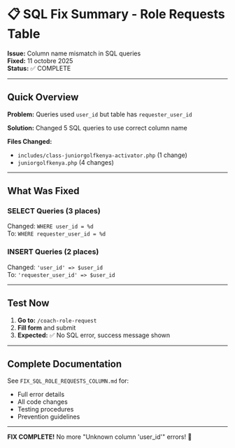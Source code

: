 # 📋 SQL Fix Summary - Role Requests Table

**Issue:** Column name mismatch in SQL queries  
**Fixed:** 11 octobre 2025  
**Status:** ✅ COMPLETE

---

## Quick Overview

**Problem:** Queries used `user_id` but table has `requester_user_id`

**Solution:** Changed 5 SQL queries to use correct column name

**Files Changed:**
- `includes/class-juniorgolfkenya-activator.php` (1 change)
- `juniorgolfkenya.php` (4 changes)

---

## What Was Fixed

### SELECT Queries (3 places)
Changed: `WHERE user_id = %d`  
To: `WHERE requester_user_id = %d`

### INSERT Queries (2 places)
Changed: `'user_id' => $user_id`  
To: `'requester_user_id' => $user_id`

---

## Test Now

1. **Go to:** `/coach-role-request`
2. **Fill form** and submit
3. **Expected:** ✅ No SQL error, success message shown

---

## Complete Documentation

See `FIX_SQL_ROLE_REQUESTS_COLUMN.md` for:
- Full error details
- All code changes
- Testing procedures
- Prevention guidelines

---

**FIX COMPLETE!** No more "Unknown column 'user_id'" errors! 🎉
